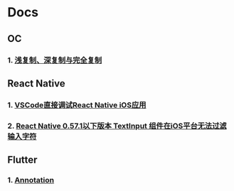 # Docs

## OC

### 1. [浅复制、深复制与完全复制](https://github.com/cp110/Docs/blob/master/OC/%E6%B5%85%E5%A4%8D%E5%88%B6%E3%80%81%E6%B7%B1%E5%A4%8D%E5%88%B6%E4%B8%8E%E5%AE%8C%E5%85%A8%E5%A4%8D%E5%88%B6.md)

## React Native

### 1. [VSCode直接调试React Native iOS应用](https://github.com/cp110/Docs/blob/master/React%20Native/1%E3%80%81VSCode%E7%9B%B4%E6%8E%A5%E8%B0%83%E8%AF%95React%20Native%20iOS%E5%BA%94%E7%94%A8.md)
### 2. [React Native 0.57.1以下版本 TextInput 组件在iOS平台无法过滤输入字符](https://github.com/cp110/Docs/blob/master/React%20Native/2%E3%80%81React%20Native%200.57.1%E4%BB%A5%E4%B8%8B%E7%89%88%E6%9C%AC%20TextInput%E7%BB%84%E4%BB%B6%E5%9C%A8iOS%E5%B9%B3%E5%8F%B0%E6%97%A0%E6%B3%95%E8%BF%87%E6%BB%A4%E8%BE%93%E5%85%A5%E5%AD%97%E7%AC%A6.md)

## Flutter

### 1. [Annotation](https://github.com/cp110/Docs/blob/master/Flutter/Annotation.md)